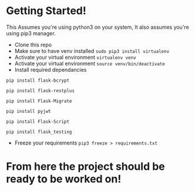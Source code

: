 # Getting Started!
This Assumes you're using python3 on your system, It also assumes you're using pip3 manager.

- Clone this repo
- Make sure to have venv installed
`sudo pip3 install virtualenv `
- Activate your virtual environment
`virtualenv venv`
- Activate your virtual environment
`source venv/bin/deactivate`
- Install required dependancies 
```
pip install flask-bcrypt

pip install flask-restplus

pip install Flask-Migrate

pip install pyjwt

pip install Flask-Script

pip install flask_testing
```
- Freeze your requirements
`pip3 freeze > requirements.txt`

# From here the project should be ready to be worked on!
